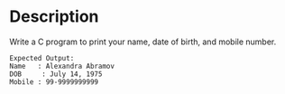 # Description

Write a C program to print your name, date of birth, and mobile number.

	Expected Output:
	Name   : Alexandra Abramov
	DOB     : July 14, 1975
	Mobile : 99-9999999999

